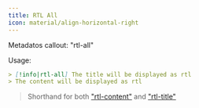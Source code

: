 ```yaml
---
title: RTL All
icon: material/align-horizontal-right
---
```


Metadatos callout: "rtl-all"

Usage:
```md
> [!info|rtl-all] The title will be displayed as rtl
> The content will be displayed as rtl
```
> Shorthand for both ["rtl-content"](。/content-styling/page-1.md) and ["rtl-title"](。/title-styling/page-11.md)